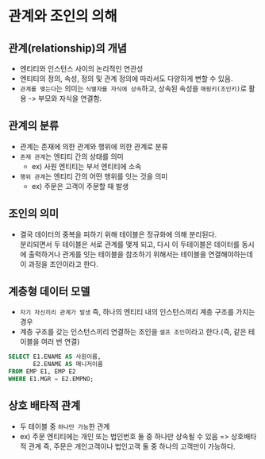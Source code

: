 # 관계와 조인의 의해

## 관계(relationship)의 개념
- 엔티티와 인스턴스 사이의 논리적인 연관성
- 엔티티의 정의, 속성, 정의 및 관계 정의에 따라서도 다양하게 변할 수 있음.
- `관계를 맺는다`는 의미는 `식별자를 자식에 상속`하고, 상속된 속성을 `매핑키(조인키)`로 활용 -> 부모와 자식을 연결함.


<p>

## 관계의 분류
- 관계는 존재에 의한 관계와 행위에 의한 관계로 분류
- `존재 관계`는 엔티티 간의 상태를 의미
  - ex) 사원 엔티티는 부서 엔티티에 소속
- `행위 관계`는 엔티티 간의 어떤 행위를 잇는 것을 의미
  - ex) 주문은 고객이 주문할 때 발생
</p>

<p>

## 조인의 의미
- 결국 데이터의 중복을 피하기 위해 테이블은 정규화에 의해 분리된다.  
  분리되면서 두 테이블은 서로 관계를 맺게 되고, 다시 이 두테이블은 데이터를 동시에 출력하거나 관게를 잇는 테이블을 참조하기 위해서는 테이블을
  연결해야하는데 이 과정을 조인이라고 한다.
</p>


<p>

## 계층형 데이터 모델
- `자기 자신끼리 관계가 발생` 즉, 하나의 엔티티 내의 인스턴스끼리 계층 구조를 가지는 경우
- 계층 구조를 갖는 인스턴스끼리 연결하는 조인을 `셀프 조인`이라고 한다.(즉, 같은 테이블을 여러 번 연결)
```sql
SELECT E1.ENAME AS 사원이름,
       E2.ENAME AS 매니저이름
FROM EMP E1, EMP E2
WHERE E1.MGR = E2.EMPNO;
```
</p>

<p>

## 상호 배타적 관계
- 두 테이블 중 `하나만 가능`한 관계
- ex) 주문 엔티티에는 개인 또는 법인번호 둘 중 하나만 상속될 수 있음 => 상호배타적 관계
      즉, 주문은 개인고객이나 법인고객 둘 중 하나의 고객만이 가능하다.
</p>



